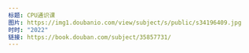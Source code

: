```yaml
---
标题: CPU通识课
图片: https://img1.doubanio.com/view/subject/s/public/s34196409.jpg
时时: "2022"
链接: https://book.douban.com/subject/35857731/
---
```

